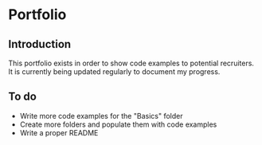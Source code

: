 # Portfolio

## Introduction
This portfolio exists in order to show code examples to potential recruiters. It is currently being updated regularly to document my progress.

## To do
* Write more code examples for the "Basics" folder
* Create more folders and populate them with code examples
* Write a proper README
